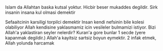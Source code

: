 Islam da Allahtan baska kutsal yoktur. Hicbir beser mukaddes degildir.
Sirk insanin insana kul olmasi demektir

Sefaaitcinin karsiligi torpilci demektir
Insan kendi nefsinin bile kolesi olabiliyor
Allah kendisine yaklasmamiz icin vesileler bulmamizi istiyor. Bizi Allah'a yaklastiran seyler nelerdir? 
Kuran'a gore bunlar 1 secde (yere kapanmak degildir.) Allah'a kayitsiz sartsiz boyun eymektir.
2 infak etmek, Allah yolunda harcamak

